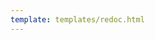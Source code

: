 ```yaml
---
template: templates/redoc.html
---
```


<redoc spec-url="../../apis/restapis/extension-mgt.yaml" theme='{{redoc_theme}}'></redoc>
